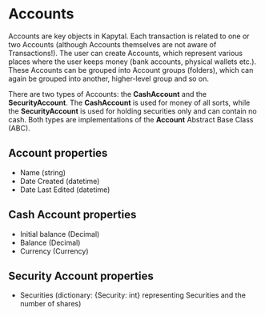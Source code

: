 # Accounts

Accounts are key objects in Kapytal. Each transaction is related to one or two Accounts (although Accounts themselves are not aware of Transactions!). The user can create Accounts, which represent various places where the user keeps money (bank accounts, physical wallets etc.). These Accounts can be grouped into Account groups (folders), which can again be grouped into another, higher-level group and so on.

There are two types of Accounts: the **CashAccount** and the **SecurityAccount**. The **CashAccount** is used for money of all sorts, while the **SecurityAccount** is used for holding securities only and can contain no cash. Both types are implementations of the **Account** Abstract Base Class (ABC).

## Account properties

- Name (string)
- Date Created (datetime)
- Date Last Edited (datetime)

## Cash Account properties

- Initial balance (Decimal)
- Balance (Decimal)
- Currency (Currency)

## Security Account properties

- Securities (dictionary: {Security: int} representing Securities and the number of shares)